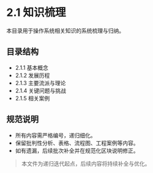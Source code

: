 # 2.1 知识梳理

本目录用于操作系统相关知识的系统梳理与归纳。

## 目录结构

- 2.1.1 基本概念
- 2.1.2 发展历程
- 2.1.3 主要流派与理论
- 2.1.4 关键问题与挑战
- 2.1.5 相关案例

## 规范说明

- 所有内容需严格编号，递归细化。
- 保留批判性分析、表格、流程图、工程案例等内容。
- 如有遗漏，后续批次补全并在规范化区块说明修正。

> 本文件为递归迭代起点，后续内容将持续补全与优化。
